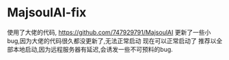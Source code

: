 # MajsoulAI-fix
 


使用了大佬的代码, https://github.com/747929791/MajsoulAI
更新了一些小bug,因为大佬的代码很久都没更新了,无法正常启动
现在可以正常启动了
推荐以全部本地启动,因为远程服务器有延迟,会诱发一些不可预料的bug.
